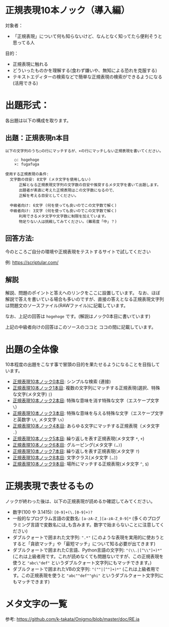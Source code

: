 # 正規表現10本ノック（導入編）

対象者：
  * 「正規表現」について何も知らないけど、なんとなく知ってたら便利そうと思ってる人

目的：
  * 正規表現に触れる
  * どういったものかを理解する(食わず嫌いや、無知による恐れを克服する)
  * テキストエディターの検索などで簡単な正規表現の検索ができるようになる(活用できる)

# 出題形式：

各出題は以下の構成を取ります。

## 出題：正規表現n本目

```
以下の文字列のうち○の行にマッチするが、×の行にマッチしない正規表現を書いてください。

    ○: hogehoge
    ×: fugafuga

使用する正規表現の条件:
  文字数の目安: 8文字 (メタ文字を使用しない)
      正解となる正規表現文字列の文字数の目安や推奨するメタ文字を書いて出題します。
      出題者が素直に考えた正規表現はこの文字数になるので、
      正解を考える目安としてください。

  中級者向け: 6文字 (何を使っても良いのでこの文字数で解く)
  中級者向け: 3文字 (何を使っても良いのでこの文字数で解く)
      利用できるメタ文字や文字数に制限を加えています。
      物足りない人は挑戦してみてください。(難易度「中」？)
```

## 回答方法:

今のところご自分の環境や正規表現をテストするサイトで試してください

例: https://scriptular.com/

## 解説

解説、問題のポイントと答えへのリンクをここに設置しています。
なお、ほぼ解説で答えを書いている場合も多いのですが、直接の答えとなる正規表現文字列は問題文のソースファイル(RAWファイル)に記載しています。

なお、上記の回答は `hogehoge` です。(解説はノック0本目に書いています)

上記の中級者向けの回答はこのソースのココと <!--
中級者向け: 6文字: (h.*)+
中級者向け: 3文字: h.*
--> ココの間に記載しています。

<!--
* 「regexpとは」：正規表現は英語で"Regular Expression"と言い、略してregexp, regex, regx, re などと書く時がある
* 「hogehoge」とは：その文字列に特段意味のないことを表す文字列、バリエーションに「fugafuga」「piyopiyo」などがある。([メタ構文変数](https://ja.wikipedia.org/wiki/%E3%83%A1%E3%82%BF%E6%A7%8B%E6%96%87%E5%A4%89%E6%95%B0#:~:text=%E6%97%A5%E6%9C%AC%E3%81%AE%E3%81%BF%E3%81%A7%E4%BD%BF%E7%94%A8%E3%81%95%E3%82%8C,%E3%81%BB%E3%81%92%EF%BC%89%E3%80%8D%E3%81%AA%E3%81%A9%E3%81%8C%E3%81%82%E3%82%8B%E3%80%82))
* 「マッチ」とは正規表現と文字列を照合すること、正規表現により目的の文字列が検索できたら「マッチした」という
-->

# 出題の全体像

10本程度の出題をこなす事で冒頭の目的を果たせるようになることを目指しています。

* [正規表現10本ノック0本目](knock000.md): シンプルな検索 (連接)
* [正規表現10本ノック1本目](knock001.md): 複数の文字列にマッチする正規表現(選択、特殊な文字(メタ文字) `|`)
* [正規表現10本ノック2本目](knock002.md): 特殊な意味を消す特殊な文字（エスケープ文字 `\`）
* [正規表現10本ノック3本目](knock003.md): 特殊な意味を与える特殊な文字（エスケープ文字と英数字 `\t`, メタ文字 `\s`）
* [正規表現10本ノック4本目](knock004.md): あらゆる文字にマッチする正規表現（メタ文字 `.`）
* [正規表現10本ノック5本目](knock005.md): 繰り返しを表す正規表現(メタ文字 `*`, `+`)
* [正規表現10本ノック6本目](knock006.md): グルーピング(メタ文字 `(…)`)
* [正規表現10本ノック7本目](knock007.md): 繰り返しを表す正規表現(メタ文字 `?`)
* [正規表現10本ノック8本目](knock008.md): 文字クラス(メタ文字 `[…]`)
* [正規表現10本ノック9本目](knock009.md): 場所にマッチする正規表現(メタ文字 `^`, `$`)

# 正規表現で表せるもの

ノックが終わった後は、以下の正規表現が読めるか確認してみてください。

* 数字(100 や 3.1415): `[0-9]+(\.[0-9]+)?`
* 一般的なプログラム言語の変数名: `[a-zA-Z_][a-zA-Z_0-9]*` (多くのプログラミング言語で変数名には_も含みます。数字で始まらないことに注意してください)
* ダブルクォートで囲まれた文字列: `".*"`  (このような表現を実用的に使おうとすると「貪欲マッチ」や「最短マッチ」について知る必要が出てきます)
* ダブルクォートで囲まれたC言語、Python言語の文字列: `"(\\.|[^\\"]+)*"` (これは上級者用です。これが読めなくても問題ないですが、この正規表現を使うと `"abc\"def"` というダブルクォート文字列にもマッチできます。)
* ダブルクォートで囲まれたVBの文字列: `"(""|[^"]+)*"` (これは上級者用です。この正規表現を使うと `"abc""def""ghi"` というダブルクォート文字列にもマッチできます)

# メタ文字の一覧

参考: https://github.com/k-takata/Onigmo/blob/master/doc/RE.ja

<!--
# 2週目、中級者向けに扱うもの

1. 繰り返し {m,n}
1. 文字コード(ASCII、Unicode)で指定するメタ文字(\xHH, \uHHHH)

# コラム

そのうち書くかも（まだ中身はない)

* コラム：正規表現のオプションgについて
* 正規表現でのアルファベットの大小区別(正規表現のオプションi)
* 正規表現での改行の扱いその1 (正規表現のオプションm 複数行モード (\A, \Z, \z))
* 正規表現での改行の扱いその2 (正規表現のオプションs 単一行モード ("."))
* 正規表現で表せないもの。「括弧のネスト」など
* 正規表現の拡張 (?…)
* プログラミング言語からの利用(検索、判定、置換、抽出)
* プログラミング言語からの利用(メタ文字\Gが必要な時はどんな時？)
* 8進数でのコード指定と落とし穴
* 正規表現内のエスケープ文字とプログラミング言語自身のエスケープ文字の解釈

# この導入編で扱っていないもの

1. キャプチャと後方参照
1. 名前付きキャプチャと後方参照
1. 先読み（lookahead)、後読み(lookbehind)、正規表現の先と後って？
1. 最短マッチ (最小量指定子(reluctant quantifier))、貪欲マッチ (最大量指定(greedy quantifier)、バックトラック
1. 強欲マッチ (絶対最大量指定子(possessive quantifier))
1. モード修飾 (?imx-imx), (?imx-imx:…)
1. アトミックグループ(atomic grouping)
1. オプションx (extended)
1. コメント (?#…)
1. ループ展開
1. パフォーマンス
1. NFAとDFA
1. POSIX 文字クラス
2. 部分式呼び出し(subexpression call)
3. 条件分岐
4. 非包含オペレーター (absence operator)
5. Javaの文字クラスの集合演算
-->
